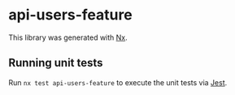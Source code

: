 # api-users-feature

This library was generated with [Nx](https://nx.dev).

## Running unit tests

Run `nx test api-users-feature` to execute the unit tests via [Jest](https://jestjs.io).
